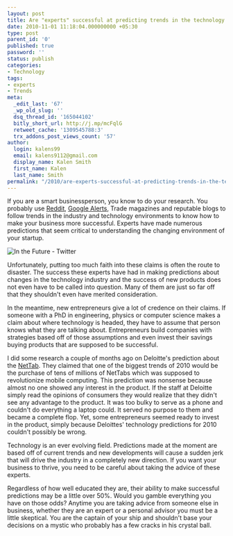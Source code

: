 ```yaml
---
layout: post
title: Are "experts" successful at predicting trends in the technology industry?
date: 2010-11-01 11:18:04.000000000 +05:30
type: post
parent_id: '0'
published: true
password: ''
status: publish
categories:
- Technology
tags:
- experts
- Trends
meta:
  _edit_last: '67'
  _wp_old_slug: ''
  dsq_thread_id: '165044102'
  bitly_short_url: http://j.mp/mcFqlG
  retweet_cache: '1309545788:3'
  trx_addons_post_views_count: '57'
author:
  login: kalens99
  email: kalens9112@gmail.com
  display_name: Kalen Smith
  first_name: Kalen
  last_name: Smith
permalink: "/2010/are-experts-successful-at-predicting-trends-in-the-technology-industry/"
---
```

<p>If you are a smart businessperson, you know to do your research. You probably use <a href="http://www.reddit.com/">Reddit</a>, <a href="http://www.google.com/alerts">Google Alerts</a>, Trade magazines and reputable blogs to follow trends in the industry and technology environments to know how to make your business more successful. Experts have made numerous predictions that seem critical to understanding the changing environment of your startup.</p>
<p><!--more--></p>
<p><img src="/static/2010/11/twitter-future.jpg" alt="In the Future - Twitter" /></p>
<p>Unfortunately, putting too much faith into these claims is often the route to disaster. The success these experts have had in making predictions about changes in the technology industry and the success of new products does not even have to be called into question. Many of them are just so far off that they shouldn't even have merited consideration.</p>
<p>In the meantime, new entrepreneurs give a lot of credence on their claims. If someone with a PhD in engineering, physics or computer science makes a claim about where technology is headed, they have to assume that person knows what they are talking about. Entrepreneurs build companies with strategies based off of those assumptions and even invest their savings buying products that are supposed to be successful.</p>
<p>I did some research a couple of months ago on Deloitte's prediction about the <a href="http://www.engineer-a-business.com/index.php/articles/66-technologytrends/233-nettab.html">NetTab</a>. They claimed that one of the biggest trends of 2010 would be the purchase of tens of millions of NetTabs which was supposed to revolutionize mobile computing. This prediction was nonsense because almost no one showed any interest in the product. If the staff at Deloitte simply read the opinions of consumers they would realize that they didn't see any advantage to the product. It was too bulky to serve as a phone and couldn't do everything a laptop could. It served no purpose to them and became a complete flop. Yet, some entrepreneurs seemed ready to invest in the product, simply because Deloittes' technology predictions for 2010 couldn't possibly be wrong.</p>
<p>Technology is an ever evolving field. Predictions made at the moment are based off of current trends and new developments will cause a sudden jerk that will drive the industry in a completely new direction. If you want your business to thrive, you need to be careful about taking the advice of these experts.</p>
<p>Regardless of how well educated they are, their ability to make successful predictions may be a little over 50%. Would you gamble everything you have on those odds? Anytime you are taking advice from someone else in business, whether they are an expert or a personal advisor you must be a little skeptical. You are the captain of your ship and shouldn't base your decisions on a mystic who probably has a few cracks in his crystal ball.</p>
